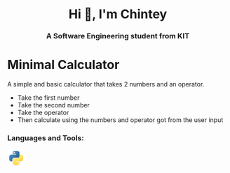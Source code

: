 <h1 align="center">Hi 👋, I'm Chintey</h1>
<h3 align="center">A Software Engineering student from KIT</h3>

# Minimal Calculator 

A simple and basic calculator that takes 2 numbers and an operator.

* Take the first number
* Take the second number
* Take the operator
* Then calculate using the numbers and operator got from the user input

<h3 align="left">Languages and Tools:</h3>
<p align="left"> <a <a href="https://www.python.org" target="_blank" rel="noreferrer"> <img src="https://raw.githubusercontent.com/devicons/devicon/master/icons/python/python-original.svg" alt="python" width="40" height="40"/> </a> </p>

